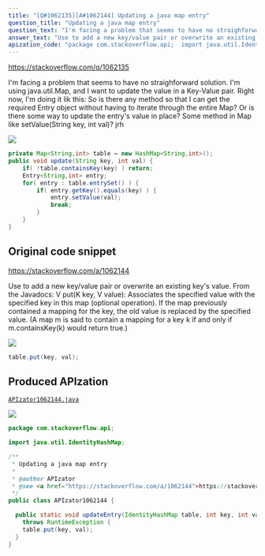 ```yaml
---
title: "[Q#1062135][A#1062144] Updating a java map entry"
question_title: "Updating a java map entry"
question_text: "I'm facing a problem that seems to have no straighforward solution. I'm using java.util.Map, and I want to update the value in a Key-Value pair. Right now, I'm doing it lik this: So is there any method so that I can get the required Entry object without having to iterate through the entire Map? Or is there some way to update the entry's value in place? Some method in Map like setValue(String key, int val)? jrh"
answer_text: "Use to add a new key/value pair or overwrite an existing key's value. From the Javadocs: V put(K key, V value): Associates the specified value with the specified key in this map (optional operation). If the map previously contained a mapping for the key, the old value is replaced by the specified value. (A map m is said to contain a mapping for a key k if and only if m.containsKey(k) would return true.)"
apization_code: "package com.stackoverflow.api;  import java.util.IdentityHashMap;  /**  * Updating a java map entry  *  * @author APIzator  * @see <a href=\"https://stackoverflow.com/a/1062144\">https://stackoverflow.com/a/1062144</a>  */ public class APIzator1062144 {    public static void updateEntry(IdentityHashMap table, int key, int val)     throws RuntimeException {     table.put(key, val);   } }"
---
```


https://stackoverflow.com/q/1062135

I&#x27;m facing a problem that seems to have no straighforward solution.
I&#x27;m using java.util.Map, and I want to update the value in a Key-Value pair.
Right now, I&#x27;m doing it lik this:
So is there any method so that I can get the required Entry object without having to iterate through the entire Map? Or is there some way to update the entry&#x27;s value in place? Some method in Map like setValue(String key, int val)?
jrh


<div class="code-logo"><img src="/stackoverflow.png" /></div>

```java
private Map<String,int> table = new HashMap<String,int>();
public void update(String key, int val) {
    if( !table.containsKey(key) ) return;
    Entry<String,int> entry;
    for( entry : table.entrySet() ) {
        if( entry.getKey().equals(key) ) {
            entry.setValue(val);
            break;
        }
    }
}
```


## Original code snippet

https://stackoverflow.com/a/1062144

Use
to add a new key/value pair or overwrite an existing key&#x27;s value.
From the Javadocs:
V put(K key, V value): Associates the specified value with the specified key in this map (optional operation). If the map previously contained a mapping for the key, the old value is replaced by the specified value. (A map m is said to contain a mapping for a key k if and only if m.containsKey(k) would return true.)

<div class="code-logo"><img src="/stackoverflow.png" /></div>

```java
table.put(key, val);
```

## Produced APIzation

[`APIzator1062144.java`](https://github.com/pasqualesalza/apization-temp-data/raw/master/search/APIzator1062144.java)

<div class="code-logo"><img src="/apizator.png" /></div>

```java
package com.stackoverflow.api;

import java.util.IdentityHashMap;

/**
 * Updating a java map entry
 *
 * @author APIzator
 * @see <a href="https://stackoverflow.com/a/1062144">https://stackoverflow.com/a/1062144</a>
 */
public class APIzator1062144 {

  public static void updateEntry(IdentityHashMap table, int key, int val)
    throws RuntimeException {
    table.put(key, val);
  }
}

```